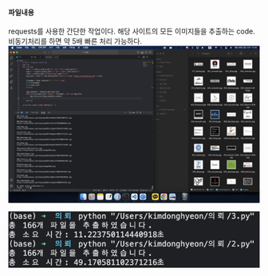 #### 파일내용
requests를 사용한 간단한 작업이다. 
해당 사이트의 모든 이미지들을 추출하는 code.    
비동기처리를 하면 약 5배 빠른 처리 가능하다.    
![alt text](image1.png)    

![alt text](image2.png)

